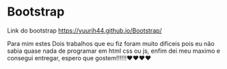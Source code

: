 # Bootstrap
Link do bootstrap https://yuurih44.github.io/Bootstrap/

Para mim estes Dois trabalhos que eu fiz foram muito dificeis pois eu não sabia quase nada de programar em html css ou js, enfim dei meu maximo e consegui entregar, espero que gostem!!!!!!❤️❤️❤️❤️
